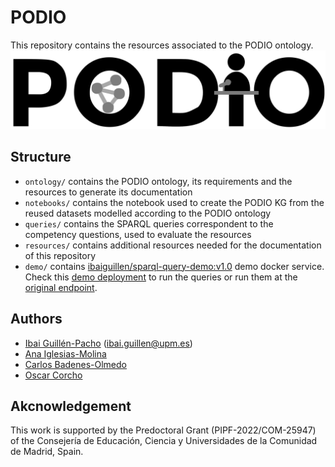 # PODIO
This repository contains the resources associated to the PODIO ontology.
![PODIO logo](resources/PODIO_LOGO.svg)

## Structure
* `ontology/` contains the PODIO ontology, its requirements and the resources to generate its documentation
* `notebooks/` contains the notebook used to create the PODIO KG from the reused datasets modelled according to the PODIO ontology
* `queries/` contains the SPARQL queries correspondent to the competency questions, used to evaluate the resources
* `resources/` contains additional resources needed for the documentation of this repository
* `demo/` contains [ibaiguillen/sparql-query-demo:v1.0](https://hub.docker.com/r/ibaiguillen/sparql-query-demo) demo docker service. Check this [demo deployment](https://podio.linkeddata.es/demo) to run the queries or run them at the [original endpoint](https://w3id.org/podio/sparql). 

## Authors
* [Ibai Guillén-Pacho](https://github.com/Ibaii99) ([ibai.guillen@upm.es](mailto:ibai.guillen@upm.es))
* [Ana Iglesias-Molina](https://github.com/anaigmo)
* [Carlos Badenes-Olmedo](https://github.com/cbadenes)
* [Oscar Corcho](https://github.com/ocorcho)

## Akcnowledgement
This work is supported by the Predoctoral Grant (PIPF-2022/COM-25947) of the Consejería de Educación, Ciencia y Universidades de la Comunidad de Madrid, Spain.
